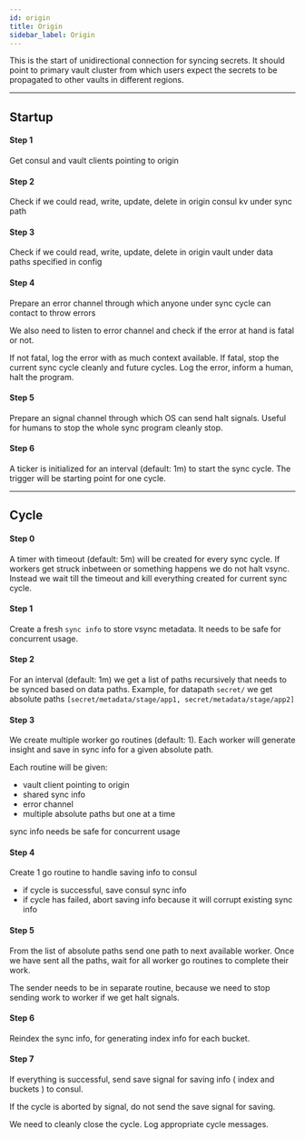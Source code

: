 ```yaml
---
id: origin
title: Origin
sidebar_label: Origin
---
```


This is the start of unidirectional connection for syncing secrets. It should point to primary vault cluster from which users expect the secrets to be propagated to other vaults in different regions.

---

## Startup

#### Step 1

Get consul and vault clients pointing to origin

#### Step 2

Check if we could read, write, update, delete in origin consul kv under sync path

#### Step 3

Check if we could read, write, update, delete in origin vault under data paths specified in config

#### Step 4

Prepare an error channel through which anyone under sync cycle can contact to throw errors

We also need to listen to error channel and check if the error at hand is fatal or not.

If not fatal, log the error with as much context available.
If fatal, stop the current sync cycle cleanly and future cycles. Log the error, inform a human, halt the program.

#### Step 5

Prepare an signal channel through which OS can send halt signals. Useful for humans to stop the whole sync program cleanly stop.

#### Step 6

A ticker is initialized for an interval (default: 1m) to start the sync cycle.
The trigger will be starting point for one cycle.

---

## Cycle

#### Step 0

A timer with timeout (default: 5m) will be created for every sync cycle. If workers get struck inbetween or something happens we do not halt vsync. Instead we wait till the timeout and kill everything created for current sync cycle. 

#### Step 1

Create a fresh `sync info` to store vsync metadata. It needs to be safe for concurrent usage.

#### Step 2

For an interval (default: 1m) we get a list of paths recursively that needs to be synced based on data paths. Example, for datapath `secret/` we get absolute paths `[secret/metadata/stage/app1, secret/metadata/stage/app2]`

#### Step 3

We create multiple worker go routines (default: 1). Each worker will generate insight and save in sync info for a given absolute path.

Each routine will be given:
* vault client pointing to origin
* shared sync info
* error channel
* multiple absolute paths but one at a time

sync info needs be safe for concurrent usage

#### Step 4

Create 1 go routine to handle saving info to consul
* if cycle is successful, save consul sync info
* if cycle has failed, abort saving info because it will corrupt existing sync info

#### Step 5

From the list of absolute paths send one path to next available worker. Once we have sent all the paths, wait for all worker go routines to complete their work.

The sender needs to be in separate routine, because we need to stop sending work to worker if we get halt signals.

#### Step 6

Reindex the sync info, for generating index info for each bucket.

#### Step 7

If everything is successful, send save signal for saving info ( index and buckets ) to consul.

If the cycle is aborted by signal, do not send the save signal for saving.

We need to cleanly close the cycle. Log appropriate cycle messages.
